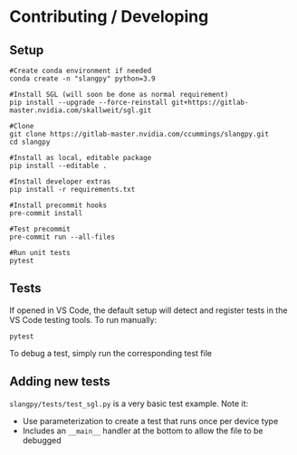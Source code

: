 # Contributing / Developing

## Setup

```
#Create conda environment if needed
conda create -n "slangpy" python=3.9

#Install SGL (will soon be done as normal requirement)
pip install --upgrade --force-reinstall git+https://gitlab-master.nvidia.com/skallweit/sgl.git

#Clone
git clone https://gitlab-master.nvidia.com/ccummings/slangpy.git
cd slangpy

#Install as local, editable package
pip install --editable .

#Install developer extras
pip install -r requirements.txt

#Install precommit hooks
pre-commit install

#Test precommit
pre-commit run --all-files

#Run unit tests
pytest
```

## Tests

If opened in VS Code, the default setup will detect and register tests in the VS Code testing tools. To run manually:

```
pytest
```

To debug a test, simply run the corresponding test file

## Adding new tests

`slangpy/tests/test_sgl.py` is a very basic test example. Note it:
- Use parameterization to create a test that runs once per device type
- Includes an `__main__` handler at the bottom to allow the file to be debugged
